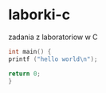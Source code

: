 laborki-c
=========

zadania z laboratoriow w C

```c
int main() {
printf ("hello world\n");

return 0;
}
```